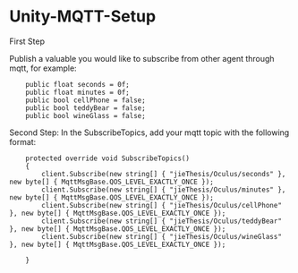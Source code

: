 # Unity-MQTT-Setup

First Step

Publish a valuable you would like to subscribe from other agent through mqtt, for example:

        public float seconds = 0f;
        public float minutes = 0f;
        public bool cellPhone = false;
        public bool teddyBear = false;
        public bool wineGlass = false;
        

Second Step:
In the SubscribeTopics, add your mqtt topic with the following format:

        protected override void SubscribeTopics()
        {
            client.Subscribe(new string[] { "jieThesis/Oculus/seconds" }, new byte[] { MqttMsgBase.QOS_LEVEL_EXACTLY_ONCE });
            client.Subscribe(new string[] { "jieThesis/Oculus/minutes" }, new byte[] { MqttMsgBase.QOS_LEVEL_EXACTLY_ONCE });
            client.Subscribe(new string[] { "jieThesis/Oculus/cellPhone" }, new byte[] { MqttMsgBase.QOS_LEVEL_EXACTLY_ONCE });
            client.Subscribe(new string[] { "jieThesis/Oculus/teddyBear" }, new byte[] { MqttMsgBase.QOS_LEVEL_EXACTLY_ONCE });
            client.Subscribe(new string[] { "jieThesis/Oculus/wineGlass" }, new byte[] { MqttMsgBase.QOS_LEVEL_EXACTLY_ONCE });

        }
